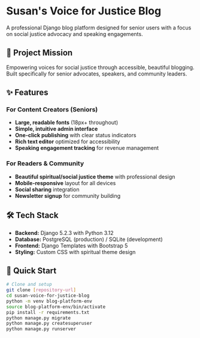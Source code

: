 # Susan's Voice for Justice Blog

A professional Django blog platform designed for senior users with a focus on social justice advocacy and speaking engagements.

## 🎯 Project Mission
Empowering voices for social justice through accessible, beautiful blogging. Built specifically for senior advocates, speakers, and community leaders.

## ✨ Features

### For Content Creators (Seniors)
- **Large, readable fonts** (18px+ throughout)
- **Simple, intuitive admin interface** 
- **One-click publishing** with clear status indicators
- **Rich text editor** optimized for accessibility
- **Speaking engagement tracking** for revenue management

### For Readers & Community
- **Beautiful spiritual/social justice theme** with professional design
- **Mobile-responsive** layout for all devices
- **Social sharing** integration
- **Newsletter signup** for community building

## 🛠 Tech Stack
- **Backend:** Django 5.2.3 with Python 3.12
- **Database:** PostgreSQL (production) / SQLite (development)
- **Frontend:** Django Templates with Bootstrap 5
- **Styling:** Custom CSS with spiritual theme design

## 🚀 Quick Start
```bash
# Clone and setup
git clone [repository-url]
cd susan-voice-for-justice-blog
python -m venv blog-platform-env
source blog-platform-env/bin/activate
pip install -r requirements.txt
python manage.py migrate
python manage.py createsuperuser
python manage.py runserver
